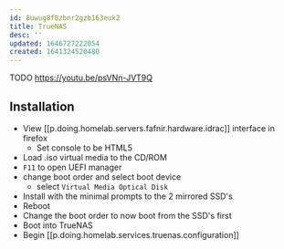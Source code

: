 ```yaml
---
id: 8uwug8f8zbnr2gzb163euk2
title: TrueNAS
desc: ''
updated: 1646727222054
created: 1641324520480
---
```


TODO <https://youtu.be/psVNn-JVT9Q>

## Installation

- View [[p.doing.homelab.servers.fafnir.hardware.idrac]] interface in firefox
  - Set console to be HTML5
- Load .iso virtual media to the CD/ROM
- `F11` to open UEFI manager
- change boot order and select boot device
  - select `Virtual Media Optical Disk`
- Install with the minimal prompts to the 2 mirrored SSD's
- Reboot
- Change the boot order to now boot from the SSD's first
- Boot into TrueNAS
- Begin [[p.doing.homelab.services.truenas.configuration]]
